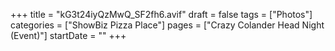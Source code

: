 +++
title = "kG3t24iyQzMwQ_SF2fh6.avif"
draft = false
tags = ["Photos"]
categories = ["ShowBiz Pizza Place"]
pages = ["Crazy Colander Head Night (Event)"]
startDate = ""
+++
